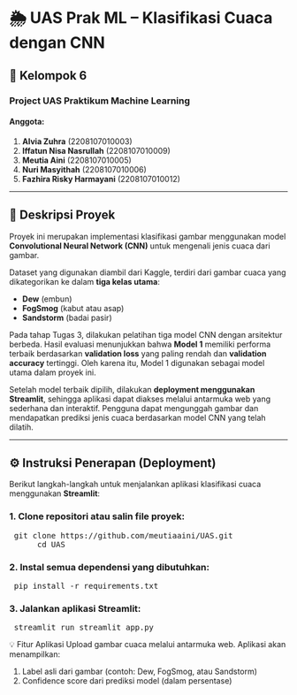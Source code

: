 # 🌦️ UAS Prak ML – Klasifikasi Cuaca dengan CNN

## 👥 Kelompok 6
### Project UAS Praktikum Machine Learning

#### Anggota:
1. **Alvia Zuhra** (2208107010003)  
2. **Iffatun Nisa Nasrullah** (2208107010009)  
3. **Meutia Aini** (2208107010005)  
4. **Nuri Masyithah** (2208107010006)  
5. **Fazhira Risky Harmayani** (2208107010012)

---

## 📝 Deskripsi Proyek

Proyek ini merupakan implementasi klasifikasi gambar menggunakan model **Convolutional Neural Network (CNN)** untuk mengenali jenis cuaca dari gambar.

Dataset yang digunakan diambil dari Kaggle, terdiri dari gambar cuaca yang dikategorikan ke dalam **tiga kelas utama**:

- **Dew** (embun)  
- **FogSmog** (kabut atau asap)  
- **Sandstorm** (badai pasir)

Pada tahap Tugas 3, dilakukan pelatihan tiga model CNN dengan arsitektur berbeda. Hasil evaluasi menunjukkan bahwa **Model 1** memiliki performa terbaik berdasarkan **validation loss** yang paling rendah dan **validation accuracy** tertinggi. Oleh karena itu, Model 1 digunakan sebagai model utama dalam proyek ini.

Setelah model terbaik dipilih, dilakukan **deployment menggunakan Streamlit**, sehingga aplikasi dapat diakses melalui antarmuka web yang sederhana dan interaktif. Pengguna dapat mengunggah gambar dan mendapatkan prediksi jenis cuaca berdasarkan model CNN yang telah dilatih.

---

## ⚙️ Instruksi Penerapan (Deployment)

Berikut langkah-langkah untuk menjalankan aplikasi klasifikasi cuaca menggunakan **Streamlit**:

### 1. Clone repositori atau salin file proyek:
<pre> git clone https://github.com/meutiaaini/UAS.git
      cd UAS </pre>

### 2. Instal semua dependensi yang dibutuhkan:
<pre> pip install -r requirements.txt </pre>

### 3. Jalankan aplikasi Streamlit:
<pre> streamlit run streamlit_app.py </pre>

💡 Fitur Aplikasi
Upload gambar cuaca melalui antarmuka web.
Aplikasi akan menampilkan:
1. Label asli dari gambar (contoh: Dew, FogSmog, atau Sandstorm)
2. Confidence score dari prediksi model (dalam persentase)


